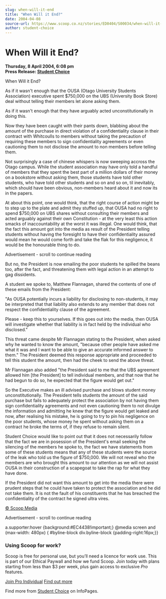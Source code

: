 ```yaml
---
slug: when-will-it-end
title: "When Will it End?"
date: 2004-04-08
source-url: https://www.scoop.co.nz/stories/ED0404/S00034/when-will-it-end.htm
author: student-choice
---
```

When Will it End?
=================

**Thursday, 8 April 2004, 6:08 pm**  
**Press Release: [Student Choice](https://info.scoop.co.nz/Student_Choice)**

  
When Will it End?

As if it wasn't enough that the OUSA (Otago University Students Association) executive spent $750,000 on the UBS (University Book Store) deal without telling their members let alone asking them.

As if it wasn't enough that they have arguably acted unconstitutionally in doing this.

Now they have been caught with their pants down, blabbing about the amount of the purchase in direct violation of a confidentiality clause in their contract with Whitcoulls to members without taking the precaution of requiring these members to sign confidentiality agreements or even cautioning them to not disclose the amount to non members before telling them.

Not surprisingly a case of chinese whispers is now sweeping accross the Otago campus. While the student association may have only told a handful of members that they spent the best part of a million dollars of their money on a bookstore without asking them, those students have told other students, who have told other students and so on and so on, til inevitably, which should have been obvious, non-members heard about it and now its in the papers.

At about this point, one would think, that the right course of action might be to step up to the plate and admit they stuffed up, that OUSA had no right to spend $750,000 on UBS shares without consulting their members and acted arguably against their own Constitution - at the very least this action smacks of inaccountability at the worst it was illegal. One would think, that the fact this amount got into the media as result of the President telling students without having the foresight to have their confidentiality assured would mean he would come forth and take the flak for this negligence, it would be the honourable thing to do.

Advertisement - scroll to continue reading





But no, the President is now emailing the poor students he spilled the beans too, after the fact, and threatening them with legal action in an attempt to gag dissidents.

A student we spoke to, Matthew Flannagan, shared the contents of one of these emails from the President:

"As OUSA potentially incurs a liability for disclosing to non-students, it may be interpreted that that liability also extends to any member that does not respect the confidentiality clause of the agreement.

Please - keep this to yourselves. If this goes out into the media, then OUSA will investigate whether that liability is in fact held by the individual who disclosed."

This threat came despite Mr Flannagan stating to the President, when asked why he wanted to know the amount, "because other people have asked me what it was and I want to be able to give an accurate informed answer to them." The President deemed this response appropriate and proceeded to tell this student the amount, then had the cheek to send the above threat.

Mr Flannagan also added "the President said to me that the UBS agreement allowed him \[the President\] to tell individual members, and that now that he had begun to do so, he expected that the figure would get out."

So the Executive makes an ill advised purchase and blows student money unconstitutionally. The President tells students the amount of the said purchase but fails to adequately protect the association by not having them sign confidentiality agreements and not even cautioning them to not divulge the information and admitting he knew that the figure would get leaked and now, after realising his mistake, he is going to try to pin his negligence on the poor students, whose money he spent without asking them on a contract he broke the terms of, if they refuse to remain silent.

Student Choice would like to point out that it does not necessarily follow that the fact we are in posession of the President's email seeking the silencing of the members he spoke to, the fact we have statements from some of these students means that any of these students were the source of the leak who told us the figure of $750,000. We will not reveal who the members are who brought this amount to our attention as we will not assist OUSA in their construction of a scapegoat to take the rap for what they have done.

If the President did not want this amount to get into the media there were prudent steps that he could have taken to protect the association and he did not take them. It is not the fault of his constituents that he has breached the confidentiality of the contract he signed ultra vires.  

[© Scoop Media](http://www.scoop.co.nz/about/terms.html)  

Advertisement - scroll to continue reading



a.supporter:hover {background:#EC4438!important;} @media screen and (max-width: 480px) { #byline-block div.byline-block {padding-right:16px;}}

### Using Scoop for work?

Scoop is free for personal use, but you’ll need a licence for work use. This is part of our Ethical Paywall and how we fund Scoop. Join today with plans starting from less than $3 per week, plus gain access to exclusive _Pro_ features.  
  
[Join Pro Individual](https://pro.scoop.co.nz/Individual/?from=ProIn24) [Find out more](https://pro.scoop.co.nz/using-scoop-for-work/?from=ProIn24)

Find more from [Student Choice](https://info.scoop.co.nz/Student_Choice) on InfoPages.